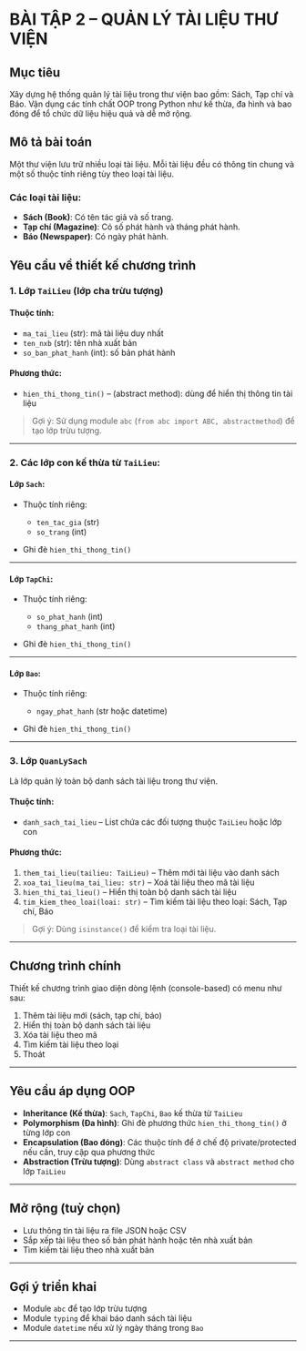 # BÀI TẬP 2 – QUẢN LÝ TÀI LIỆU THƯ VIỆN

## Mục tiêu

Xây dựng hệ thống quản lý tài liệu trong thư viện bao gồm: Sách, Tạp chí và Báo. Vận dụng các tính chất OOP trong Python như kế thừa, đa hình và bao đóng để tổ chức dữ liệu hiệu quả và dễ mở rộng.

## Mô tả bài toán

Một thư viện lưu trữ nhiều loại tài liệu. Mỗi tài liệu đều có thông tin chung và một số thuộc tính riêng tùy theo loại tài liệu.

### Các loại tài liệu:

- **Sách (Book)**: Có tên tác giả và số trang.
- **Tạp chí (Magazine)**: Có số phát hành và tháng phát hành.
- **Báo (Newspaper)**: Có ngày phát hành.

## Yêu cầu về thiết kế chương trình

### 1. Lớp `TaiLieu` (lớp cha trừu tượng)

#### Thuộc tính:

- `ma_tai_lieu` (str): mã tài liệu duy nhất
- `ten_nxb` (str): tên nhà xuất bản
- `so_ban_phat_hanh` (int): số bản phát hành

#### Phương thức:

- `hien_thi_thong_tin()` – (abstract method): dùng để hiển thị thông tin tài liệu

> Gợi ý: Sử dụng module `abc` (`from abc import ABC, abstractmethod`) để tạo lớp trừu tượng.

---

### 2. Các lớp con kế thừa từ `TaiLieu`:

#### Lớp `Sach`:

- Thuộc tính riêng:
  - `ten_tac_gia` (str)
  - `so_trang` (int)

- Ghi đè `hien_thi_thong_tin()`

---

#### Lớp `TapChi`:

- Thuộc tính riêng:
  - `so_phat_hanh` (int)
  - `thang_phat_hanh` (int)

- Ghi đè `hien_thi_thong_tin()`

---

#### Lớp `Bao`:

- Thuộc tính riêng:
  - `ngay_phat_hanh` (str hoặc datetime)

- Ghi đè `hien_thi_thong_tin()`

---

### 3. Lớp `QuanLySach`

Là lớp quản lý toàn bộ danh sách tài liệu trong thư viện.

#### Thuộc tính:

- `danh_sach_tai_lieu` – List chứa các đối tượng thuộc `TaiLieu` hoặc lớp con

#### Phương thức:

1. `them_tai_lieu(tailieu: TaiLieu)` – Thêm mới tài liệu vào danh sách
2. `xoa_tai_lieu(ma_tai_lieu: str)` – Xoá tài liệu theo mã tài liệu
3. `hien_thi_tai_lieu()` – Hiển thị toàn bộ danh sách tài liệu
4. `tim_kiem_theo_loai(loai: str)` – Tìm kiếm tài liệu theo loại: Sách, Tạp chí, Báo

> Gợi ý: Dùng `isinstance()` để kiểm tra loại tài liệu.

---

## Chương trình chính

Thiết kế chương trình giao diện dòng lệnh (console-based) có menu như sau:

1. Thêm tài liệu mới (sách, tạp chí, báo)
2. Hiển thị toàn bộ danh sách tài liệu
3. Xóa tài liệu theo mã
4. Tìm kiếm tài liệu theo loại
5. Thoát

---

## Yêu cầu áp dụng OOP

- **Inheritance (Kế thừa)**: `Sach`, `TapChi`, `Bao` kế thừa từ `TaiLieu`
- **Polymorphism (Đa hình)**: Ghi đè phương thức `hien_thi_thong_tin()` ở từng lớp con
- **Encapsulation (Bao đóng)**: Các thuộc tính để ở chế độ private/protected nếu cần, truy cập qua phương thức
- **Abstraction (Trừu tượng)**: Dùng `abstract class` và `abstract method` cho lớp `TaiLieu`

---

## Mở rộng (tuỳ chọn)

- Lưu thông tin tài liệu ra file JSON hoặc CSV
- Sắp xếp tài liệu theo số bản phát hành hoặc tên nhà xuất bản
- Tìm kiếm tài liệu theo nhà xuất bản

---

## Gợi ý triển khai

- Module `abc` để tạo lớp trừu tượng
- Module `typing` để khai báo danh sách tài liệu
- Module `datetime` nếu xử lý ngày tháng trong `Bao`

---

